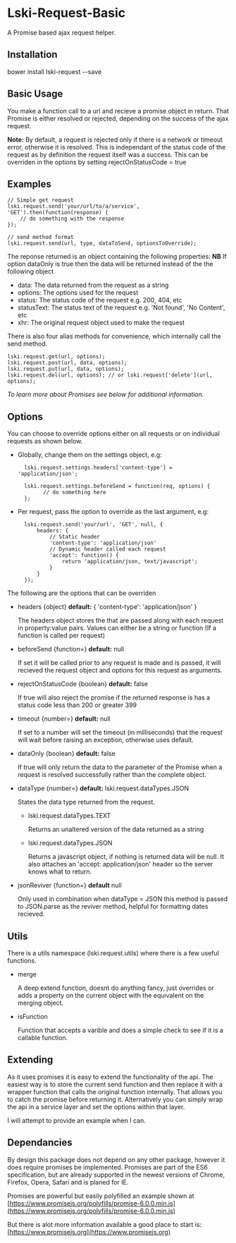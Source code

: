 # Lski-Request-Basic

A Promise based ajax request helper.



## Installation

bower install lski-request --save

## Basic Usage

You make a function call to a url and recieve a promise object in return. That Promise is either resolved or rejected, depending on the success of the ajax request.

__Note:__  By default, a request is rejected only if there is a network or timeout error, otherwise it is resolved. This is independant of the status code of the request as by definition the request itself was a success. This can be overriden in the options by setting rejectOnStatusCode = true

## Examples

	// Simple get request
	lski.request.send('your/url/to/a/service', 'GET').then(function(response) {
		// do something with the response
	});

	// send method format
	lski.request.send(url, type, dataToSend, optionsToOverride);

The reponse returned is an object containing the following properties: __NB__ If option dataOnly is true then the data will be returned instead of the the following object

- data: The data returned from the request as a string
- options: The options used for the request
- status: The status code of the request e.g. 200, 404, etc
- statusText: The status text of the request e.g. 'Not found', 'No Content', etc
- xhr: The original request object used to make the request

There is also four alias methods for convenience, which internally call the send method.

	lski.request.get(url, options);
	lski.request.post(url, data, options);
	lski.request.put(url, data, options);
	lski.request.del(url, options); // or lski.request['delete'](url, options);

_To learn more about Promises see below for additional information._

## Options

You can choose to override options either on all requests or on individual requests as shown below.

- Globally, change them on the settings object, e.g:

        lski.request.settings.headers['content-type'] = 'application/json';

        lski.request.settings.beforeSend = function(req, options) {
              // do something here
        };

- Per request, pass the option to override as the last argument, e.g:

		lski.request.send('your/url', 'GET', null, {
            headers: {
                // Static header
                'content-type': 'application/json'
                // Dynamic header called each request
                'accept': function() {
                    return 'application/json, text/javascript';
                }
            }
		});

The following are the options that can be overriden

- headers {object} __default:__ { 'content-type': 'application/json' }

  The headers object stores the that are passed along with each request in property:value pairs. Values can either be a string or function (If a function is called per request)

- beforeSend {function=} __default:__ null

  If set it will be called prior to any request is made and is passed, it will recieved the request object and options for this request as arguments.

- rejectOnStatusCode {boolean} __default:__ false

  If true will also reject the promise if the returned response is has a status code less than 200 or greater 399

- timeout {number=} __default:__ null

	If set to a number will set the timeout (in milliseconds) that the request will wait before raising an exception, otherwise uses default.

- dataOnly {boolean} __default:__ false

    If true will only return the data to the parameter of the Promise when a request is resolved successfully rather than the complete object.

- dataType {number=} __default:__ lski.request.dataTypes.JSON

	States the data type returned from the request. 

	- lski.request.dataTypes.TEXT 

		Returns an unaltered version of the data returned as a string

	- lski.request.dataTypes.JSON

		Returns a javascript object, if nothing is returned data will be null. It also attaches an 'accept: application/json' header so the server knows what to return.

- jsonReviver {function=} __default__ null

    Only used in combination when dataType = JSON this method is passed to JSON.parse as the reviver method, helpful for formatting dates recieved.

## Utils

There is a utils namespace (lski.request.utils) where there is a few useful functions.

- merge

    A deep extend function, doesnt do anything fancy, just overrides or adds a property on the current object with the equivalent on the merging object.
- isFunction

    Function that accepts a varible and does a simple check to see if it is a callable function.

## Extending

As it uses promises it is easy to extend the functionality of the api. The easiest way is to store the current send function and then replace it with a wrapper function that calls the original function internally. That allows you to catch the promise before returning it. Alternatively you can simply wrap the api in a service layer and set the options within that layer.

I will attempt to provide an example when I can.

## Dependancies

By design this package does not depend on any other package, however it does require promises be implemented. Promises are part of the ES6 specification, but are already supported in the newest versions of Chrome, Firefox, Opera, Safari and is planed for IE.

Promises are powerful but easily polyfilled an example shown at [https://www.promisejs.org/polyfills/promise-6.0.0.min.js](https://www.promisejs.org/polyfills/promise-6.0.0.min.js)

But there is alot more information available a good place to start is: [https://www.promisejs.org](https://www.promisejs.org)
